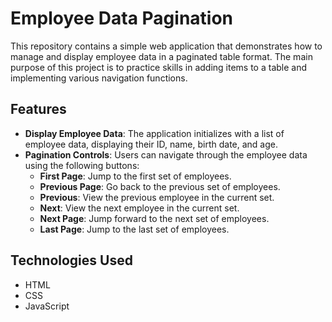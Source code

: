 # Employee Data Pagination

This repository contains a simple web application that demonstrates how to manage and display employee data in a paginated table format. The main purpose of this project is to practice skills in adding items to a table and implementing various navigation functions.

## Features

- **Display Employee Data**: The application initializes with a list of employee data, displaying their ID, name, birth date, and age.
- **Pagination Controls**: Users can navigate through the employee data using the following buttons:
  - **First Page**: Jump to the first set of employees.
  - **Previous Page**: Go back to the previous set of employees.
  - **Previous**: View the previous employee in the current set.
  - **Next**: View the next employee in the current set.
  - **Next Page**: Jump forward to the next set of employees.
  - **Last Page**: Jump to the last set of employees.

## Technologies Used

- HTML
- CSS
- JavaScript
